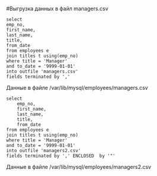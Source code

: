 #Выгрузка данных в файл managers.csv
````
select
emp_no,
first_name,
last_name,
title,
from_date
from employees e
join titles t using(emp_no)
where title = 'Manager'
and to_date = '9999-01-01'
into outfile 'managers.csv'
fields terminated by ','
````

Данные в файле /var/lib/mysql/employees/managers.csv

````
select 
	emp_no, 
	first_name, 
	last_name, 
	title, 
	from_date
from employees e 
join titles t using(emp_no)
where title = 'Manager'
and to_date = '9999-01-01'
into outfile 'managers2.csv'
fields terminated by ',' ENCLOSED  by '"'
````
Данные в файле /var/lib/mysql/employees/managers2.csv